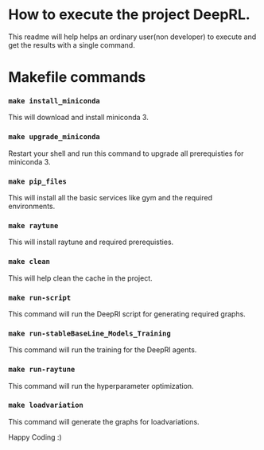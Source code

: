 # How to execute the project DeepRL.

This readme will help helps an ordinary user(non developer) to execute and get the results with a single command.

# Makefile commands

### `make install_miniconda`

This will download and install miniconda 3.

### `make upgrade_miniconda`

Restart your shell and run this command to upgrade all prerequisties for miniconda 3.

### `make pip_files`

This will install all the basic services like gym and the required environments.

### `make raytune`

This will install raytune and required prerequisties.

### `make clean`

This will help clean the cache in the project.

### `make run-script`

This command will run the DeepRl script for generating required graphs.

### `make run-stableBaseLine_Models_Training`

This command will run the training for the DeepRl agents.

### `make run-raytune`

This command will run the hyperparameter optimization.

### `make loadvariation`

This command will generate the graphs for loadvariations.


Happy Coding :)
